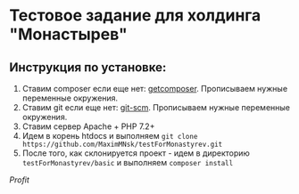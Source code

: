 # Тестовое задание для холдинга "Монастырев"
## Инструкция по установке: 
1. Ставим composer если еще нет: [getcomposer](https://getcomposer.org/). Прописываем нужные переменные окружения.
2. Ставим git если еще нет: [git-scm](https://git-scm.com/download/). Прописываем нужные переменные окружения.
3. Ставим сервер Apache + PHP 7.2+
4. Идем в корень htdocs и выполняем `git clone https://github.com/MaximMNsk/testForMonastyrev.git`
5. После того, как склонируется проект - идем в директорию `testForMonastyrev/basic` и выполняем `composer install`

*Profit*
